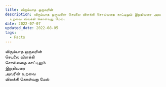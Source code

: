 ```yaml
---
title: விரும்பாத ஒருவரின்
description: விரும்பாத ஒருவரின் செயலை விளக்கி சொல்வதை காட்டிலும் இறுதிவரை அவரின்
  உறவை விலக்கி கொள்வது மேல்.
date: 2022-07-07
updated_date: 2022-08-05
tags:
  - Facts
---
```


விரும்பாத ஒருவரின்  
செயலை விளக்கி  
சொல்வதை காட்டிலும்  
இறுதிவரை  
அவரின் உறவை  
விலக்கி கொள்வது மேல்
